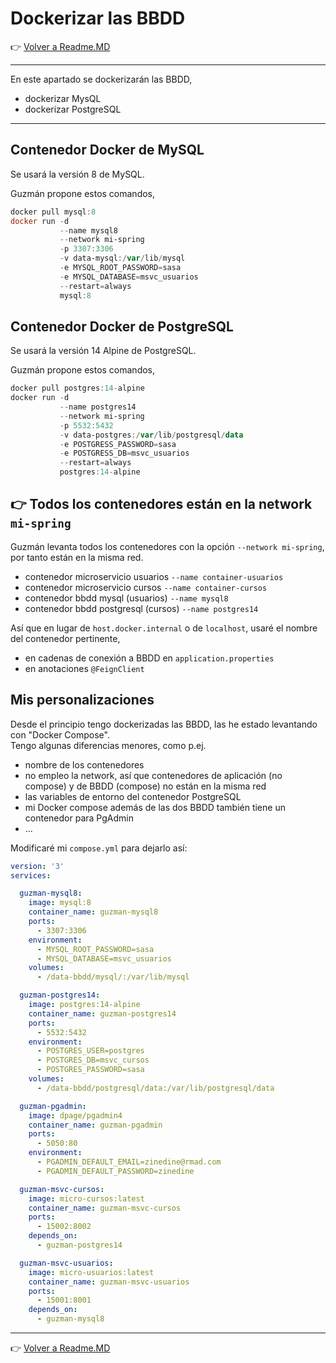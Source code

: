 # Dockerizar las BBDD

👉 [Volver a Readme.MD](Readme.MD)

<hr/>

En este apartado se dockerizarán las BBDD, 
- dockerizar MysQL
- dockerizar PostgreSQL

<hr/>

## Contenedor Docker de MySQL
Se usará la versión 8 de MySQL. 

Guzmán propone estos comandos,
```powershell
docker pull mysql:8
docker run -d 
           --name mysql8 
           --network mi-spring 
           -p 3307:3306 
           -v data-mysql:/var/lib/mysql
           -e MYSQL_ROOT_PASSWORD=sasa
           -e MYSQL_DATABASE=msvc_usuarios
           --restart=always
           mysql:8
```

## Contenedor Docker de PostgreSQL
Se usará la versión 14 Alpine de PostgreSQL.

Guzmán propone estos comandos,
```powershell
docker pull postgres:14-alpine
docker run -d 
           --name postgres14 
           --network mi-spring 
           -p 5532:5432 
           -v data-postgres:/var/lib/postgresql/data
           -e POSTGRESS_PASSWORD=sasa
           -e POSTGRESS_DB=msvc_usuarios
           --restart=always
           postgres:14-alpine
```

## 👉 Todos los contenedores están en la network `mi-spring`
Guzmán levanta todos los contenedores con la opción `--network mi-spring`, por tanto están en la misma red. 

- contenedor microservicio usuarios `--name container-usuarios`
- contenedor microservicio cursos `--name container-cursos`
- contenedor bbdd mysql (usuarios) `--name mysql8`
- contenedor bbdd postgresql (cursos) `--name postgres14` 

Así que en lugar de `host.docker.internal` o de `localhost`, usaré el nombre del contenedor pertinente,
- en cadenas de conexión a BBDD en `application.properties`
- en anotaciones `@FeignClient`

## Mis personalizaciones
Desde el principio tengo dockerizadas las BBDD, las he estado levantando con "Docker Compose". <br/>
Tengo algunas diferencias menores, como p.ej. 
- nombre de los contenedores
- no empleo la network, así que contenedores de aplicación (no compose) y de BBDD (compose) no están en la misma red
- las variables de entorno del contenedor PostgreSQL
- mi Docker compose además de las dos BBDD también tiene un contenedor para PgAdmin
- ...

Modificaré mi `compose.yml` para dejarlo así: 
```yaml
version: '3'
services:

  guzman-mysql8:
    image: mysql:8
    container_name: guzman-mysql8
    ports:
      - 3307:3306
    environment:
      - MYSQL_ROOT_PASSWORD=sasa
      - MYSQL_DATABASE=msvc_usuarios
    volumes:
      - /data-bbdd/mysql/:/var/lib/mysql

  guzman-postgres14:
    image: postgres:14-alpine
    container_name: guzman-postgres14
    ports:
      - 5532:5432
    environment:
      - POSTGRES_USER=postgres
      - POSTGRES_DB=msvc_cursos
      - POSTGRES_PASSWORD=sasa
    volumes:
      - /data-bbdd/postgresql/data:/var/lib/postgresql/data

  guzman-pgadmin:
    image: dpage/pgadmin4
    container_name: guzman-pgadmin
    ports:
      - 5050:80
    environment:
      - PGADMIN_DEFAULT_EMAIL=zinedine@rmad.com
      - PGADMIN_DEFAULT_PASSWORD=zinedine

  guzman-msvc-cursos:
    image: micro-cursos:latest
    container_name: guzman-msvc-cursos
    ports:
      - 15002:8002
    depends_on:
      - guzman-postgres14

  guzman-msvc-usuarios:
    image: micro-usuarios:latest
    container_name: guzman-msvc-usuarios
    ports:
      - 15001:8001
    depends_on:
      - guzman-mysql8
```



<hr/>

👉 [Volver a Readme.MD](Readme.MD)
